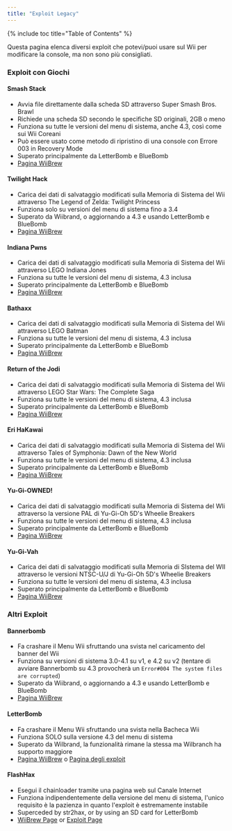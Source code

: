 ```yaml
---
title: "Exploit Legacy"
---
```


{% include toc title="Table of Contents" %}

Questa pagina elenca diversi exploit che potevi/puoi usare sul Wii per modificare la console, ma non sono più consigliati.

### Exploit con Giochi

#### Smash Stack

+ Avvia file direttamente dalla scheda SD attraverso Super Smash Bros. Brawl
+ Richiede una scheda SD secondo le specifiche SD originali, 2GB o meno
+ Funziona su tutte le versioni del menu di sistema, anche 4.3, così come sui Wii Coreani
+ Può essere usato come metodo di ripristino di una console con Errore 003 in Recovery Mode
+ Superato principalmente da LetterBomb e BlueBomb
+ [Pagina WiiBrew](https://wiibrew.org/wiki/Smash_Stack)

#### Twilight Hack

+ Carica dei dati di salvataggio modificati sulla Memoria di Sistema del Wii attraverso The Legend of Zelda: Twilight Princess
+ Funziona solo su versioni del menu di sistema fino a 3.4
+ Superato da Wiibrand, o aggiornando a 4.3 e usando LetterBomb e BlueBomb
+ [Pagina WiiBrew](https://wiibrew.org/wiki/Twilight_Hack)

#### Indiana Pwns

+ Carica dei dati di salvataggio modificati sulla Memoria di Sistema del Wii attraverso LEGO Indiana Jones
+ Funziona su tutte le versioni del menu di sistema, 4.3 inclusa
+ Superato principalmente da LetterBomb e BlueBomb
+ [Pagina WiiBrew](https://wiibrew.org/wiki/Indiana_Pwns)

#### Bathaxx

+ Carica dei dati di salvataggio modificati sulla Memoria di Sistema del Wii attraverso LEGO Batman
+ Funziona su tutte le versioni del menu di sistema, 4.3 inclusa
+ Superato principalmente da LetterBomb e BlueBomb
+ [Pagina WiiBrew](https://wiibrew.org/wiki/Bathaxx)

#### Return of the Jodi

+ Carica dei dati di salvataggio modificati sulla Memoria di Sistema del Wii attraverso LEGO Star Wars: The Complete Saga
+ Funziona su tutte le versioni del menu di sistema, 4.3 inclusa
+ Superato principalmente da LetterBomb e BlueBomb
+ [Pagina WiiBrew](https://wiibrew.org/wiki/Return_of_the_Jodi)

#### Eri HaKawai

+ Carica dei dati di salvataggio modificati sulla Memoria di Sistema del Wii attraverso Tales of Symphonia: Dawn of the New World
+ Funziona su tutte le versioni del menu di sistema, 4.3 inclusa
+ Superato principalmente da LetterBomb e BlueBomb
+ [Pagina WiiBrew](https://wiibrew.org/wiki/Eri_HaKawai)

#### Yu-Gi-OWNED!

+ Carica dei dati di salvataggio modificati sulla Memoria di Sistema del WIi attraverso la versione PAL di Yu-Gi-Oh 5D's Wheelie Breakers
+ Funziona su tutte le versioni del menu di sistema, 4.3 inclusa
+ Superato principalmente da LetterBomb e BlueBomb
+ [Pagina WiiBrew](https://wiibrew.org/wiki/Yu-Gi-OWNED!)

#### Yu-Gi-Vah

+ Carica dei dati di salvataggio modificati sulla Memoria di SIstema del WII attraverso le versioni NTSC-U/J di Yu-Gi-Oh 5D's Wheelie Breakers
+ Funziona su tutte le versioni del menu di sistema, 4.3 inclusa
+ Superato principalmente da LetterBomb e BlueBomb
+ [Pagina WiiBrew](https://wiibrew.org/wiki/Yu-Gi-Vah)

### Altri Exploit

#### Bannerbomb

+ Fa crashare il Menu Wii sfruttando una svista nel caricamento del banner del Wii
+ Funziona su versioni di sistema 3.0-4.1 su v1, e 4.2 su v2 (tentare di avviare Bannerbomb su 4.3 provocherà un `Error#004 The system files are corrupted`)
+ Superato da Wiibrand, o aggiornando a 4.3 e usando LetterBomb e BlueBomb
+ [Pagina WiiBrew](https://wiibrew.org/wiki/Bannerbomb)

#### LetterBomb

+ Fa crashare il Menu Wii sfruttando una svista nella Bacheca Wii
+ Funziona SOLO sulla versione 4.3 del menu di sistema
+ Superato da Wilbrand, la funzionalità rimane la stessa ma Wilbranch ha supporto maggiore
+ [Pagina WiiBrew](https://wiibrew.org/wiki/LetterBomb) o [Pagina degli exploit](letterbomb)

#### FlashHax

+ Esegui il chainloader tramite una pagina web sul Canale Internet
+ Funziona indipendentemente della versione del menu di sistema, l'unico requisito è la pazienza in quanto l'exploit è estremamente instabile
+ Superceded by str2hax, or by using an SD card for LetterBomb
+ [WiiBrew Page](https://wiibrew.org/wiki/FlashHax) or [Exploit Page](flashhax)